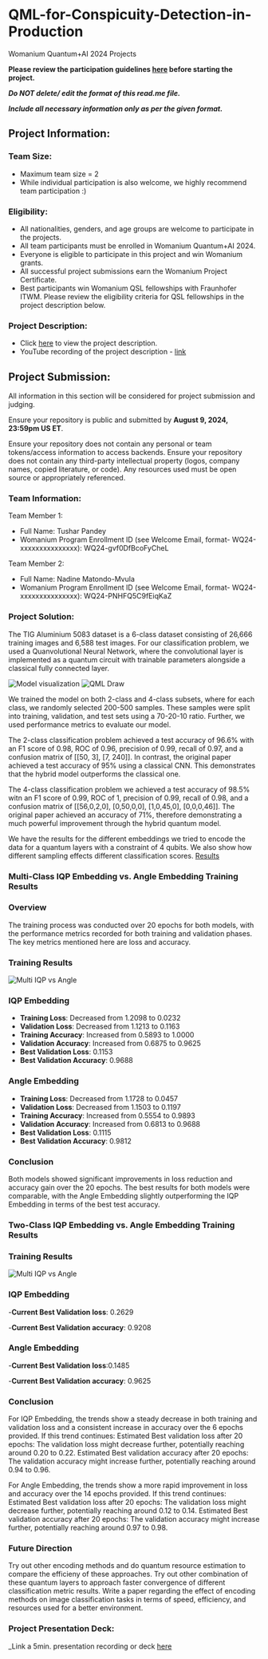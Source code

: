 # QML-for-Conspicuity-Detection-in-Production
Womanium Quantum+AI 2024 Projects

**Please review the participation guidelines [here](https://github.com/womanium-quantum/Quantum-AI-2024) before starting the project.**

_**Do NOT delete/ edit the format of this read.me file.**_

_**Include all necessary information only as per the given format.**_

## Project Information:

### Team Size:
  - Maximum team size = 2
  - While individual participation is also welcome, we highly recommend team participation :)

### Eligibility:
  - All nationalities, genders, and age groups are welcome to participate in the projects.
  - All team participants must be enrolled in Womanium Quantum+AI 2024.
  - Everyone is eligible to participate in this project and win Womanium grants.
  - All successful project submissions earn the Womanium Project Certificate.
  - Best participants win Womanium QSL fellowships with Fraunhofer ITWM. Please review the eligibility criteria for QSL fellowships in the project description below.

### Project Description:
  - Click [here](https://drive.google.com/file/d/1AcctFeXjchtEhYzPUsHpP_b4HGlI4kq9/view?usp=sharing) to view the project description.
  - YouTube recording of the project description - [link](https://youtu.be/Ac1ihFcTRTc?si=i6AIVfQQh8ymYQYp)

## Project Submission:
All information in this section will be considered for project submission and judging.

Ensure your repository is public and submitted by **August 9, 2024, 23:59pm US ET**.

Ensure your repository does not contain any personal or team tokens/access information to access backends. Ensure your repository does not contain any third-party intellectual property (logos, company names, copied literature, or code). Any resources used must be open source or appropriately referenced.

### Team Information:
Team Member 1:
 - Full Name: Tushar Pandey
 - Womanium Program Enrollment ID (see Welcome Email, format- WQ24-xxxxxxxxxxxxxxx): WQ24-gvf0DfBcoFyCheL


Team Member 2:
 - Full Name: Nadine Matondo-Mvula
 - Womanium Program Enrollment ID (see Welcome Email, format- WQ24-xxxxxxxxxxxxxxx): WQ24-PNHFQ5C9fEiqKaZ


### Project Solution:
The TIG Aluminium 5083 dataset is a 6-class dataset consisting of 26,666 training images and 6,588 test images. For our classification problem, we used a Quanvolutional Neural Network, where the convolutional layer is implemented as a quantum circuit with trainable parameters alongside a classical fully connected layer.

![Model visualization](graphics/model_visualizartion.png)
![QML Draw](graphics/qmlDraw.png)

We trained the model on both 2-class and 4-class subsets, where for each class, we randomly selected 200-500 samples. These samples were split into training, validation, and test sets using a 70-20-10 ratio.
Further, we used performance metrics to evaluate our model. 

The 2-class classification problem achieved a test accuracy of 96.6% with an F1 score of 0.98, ROC of 0.96, precision of 0.99, recall of 0.97, and a confusion matrix of [[50, 3], [7, 240]]. In contrast, the original paper achieved a test accuracy of 95% using a classical CNN. This demonstrates that the hybrid model outperforms the classical one. 

The 4-class classification problem we achieved a test accuracy of 98.5% witn an F1 score of 0.99, ROC of 1, precision of 0.99, recall of 0.98, and a confusion matrix of [[56,0,2,0], [0,50,0,0], [1,0,45,0], [0,0,0,46]]. The original paper achieved an accuracy of 71%, therefore demonstrating a much powerful improvement through the hybrid quantum model.

We have the results for the different embeddings we tried to encode the data for a quantum layers with a constraint of 4 qubits. We also show how different sampling effects different classification scores.
[Results](https://docs.google.com/spreadsheets/d/13_O17s-6w6qbXTOjDOFBNW5nJvJB9Tefj1J1Cp3sRCs/edit?usp=sharing)

### Multi-Class IQP Embedding vs. Angle Embedding Training Results

### Overview

The training process was conducted over 20 epochs for both models, with the performance metrics recorded for both training and validation phases. The key metrics mentioned here are loss and accuracy. 

### Training Results

![Multi IQP vs Angle](graphics/Multi_IQP_vs_Angle.png)


### IQP Embedding

- **Training Loss**: Decreased from 1.2098 to 0.0232
- **Validation Loss**: Decreased from 1.1213 to 0.1163
- **Training Accuracy**: Increased from 0.5893 to 1.0000
- **Validation Accuracy**: Increased from 0.6875 to 0.9625
- **Best Validation Loss**: 0.1153
- **Best Validation Accuracy**: 0.9688

### Angle Embedding

- **Training Loss**: Decreased from 1.1728 to 0.0457
- **Validation Loss**: Decreased from 1.1503 to 0.1197
- **Training Accuracy**: Increased from 0.5554 to 0.9893
- **Validation Accuracy**: Increased from 0.6813 to 0.9688
- **Best Validation Loss**: 0.1115
- **Best Validation Accuracy**: 0.9812


### Conclusion

Both models showed significant improvements in loss reduction and accuracy gain over the 20 epochs. The best results for both models were comparable, with the Angle Embedding slightly outperforming the IQP Embedding in terms of the best test accuracy.


### Two-Class IQP Embedding vs. Angle Embedding Training Results


### Training Results

![Multi IQP vs Angle](/graphics/two_class_embeddings_result.png)


### IQP Embedding

-**Current Best Validation loss**: 0.2629

-**Current Best Validation accuracy**: 0.9208

### Angle Embedding
-**Current Best Validation loss**:0.1485

-**Current Best Validation accuracy**: 0.9625


### Conclusion

For IQP Embedding, the trends show a steady decrease in both training and validation loss and a consistent increase in accuracy over the 6 epochs provided. If this trend continues: Estimated Best validation loss after 20 epochs: The validation loss might decrease further, potentially reaching around 0.20 to 0.22.
Estimated Best validation accuracy after 20 epochs: The validation accuracy might increase further, potentially reaching around 0.94 to 0.96.

For Angle Embedding, the trends show a more rapid improvement in loss and accuracy over the 14 epochs provided. If this trend continues: Estimated Best validation loss after 20 epochs: The validation loss might decrease further, potentially reaching around 0.12 to 0.14.
Estimated Best validation accuracy after 20 epochs: The validation accuracy might increase further, potentially reaching around 0.97 to 0.98.

### Future Direction
Try out other encoding methods and do quantum resource estimation to compare the efficieny of these approaches. Try out other combination of these quantum layers to approach faster convergence of different classification metric results. Write a paper regarding the effect of encoding methods on image classification tasks in terms of speed, efficiency, and resources used for a better environment.

### Project Presentation Deck:
_Link a 5min. presentation recording or deck [here](https://docs.google.com/presentation/d/1dmTXTWgtgkMsemQ3s403jcT-mjb1V-2iijAS94NLmng/edit?usp=sharing)
